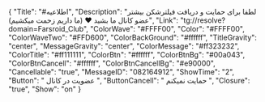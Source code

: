 {
"Title": "#اطلاعیه",
"Description": "لطفا برای حمایت و دریافت فیلترشکن بیشتر عضو کانال ما بشید ❤️ (ما داریم زحمت میکشیم)",
"Link": "tg://resolve?domain=Farsroid_Club",
"ColorWave": "#FFFF00",
"Color": "#FFFF00",
"ColorWaveTwo": "#FFD600",
"ColorBackGround": "#ffffff",
"TitleGravity": "center",
"MessageGravity": "center",
"ColorMessage": "#ff323232",
"ColorTitle": "#ff111111",
"ColorBtn": "#ffffff",
"ColorBtnBg": "#00a043",
"ColorBtnCancell": "#ffffff",
"ColorBtnCancellBg": "#e90000",
"Cancellable": "true",
"MessageID": "082164912",
"ShowTime": "2",
"Button": "   عضویت در کانال  ",
"ButtonCancell": " حمایت نمیکنم ",
"Closure": "true",
"Show": "on"
}
